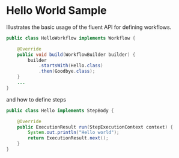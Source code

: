 # Hello World Sample

Illustrates the basic usage of the fluent API for defining workflows.

```java
public class HelloWorkflow implements Workflow {

    @Override
    public void build(WorkflowBuilder builder) {
        builder
            .startsWith(Hello.class)                
            .then(Goodbye.class);
    }
    ...
}
```

and how to define steps

```java
public class Hello implements StepBody {

    @Override
    public ExecutionResult run(StepExecutionContext context) {
        System.out.println("Hello world");
        return ExecutionResult.next();
    }    
}
```


